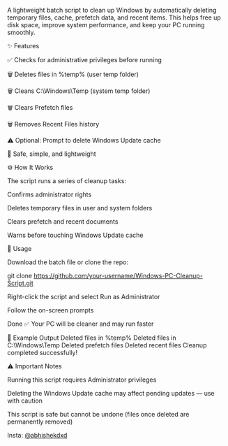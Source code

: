 A lightweight batch script to clean up Windows by automatically deleting temporary files, cache, prefetch data, and recent items. This helps free up disk space, improve system performance, and keep your PC running smoothly.

✨ Features

✅ Checks for administrative privileges before running

🗑️ Deletes files in %temp% (user temp folder)

🗑️ Cleans C:\Windows\Temp (system temp folder)

🗑️ Clears Prefetch files

🗑️ Removes Recent Files history

⚠️ Optional: Prompt to delete Windows Update cache

📌 Safe, simple, and lightweight

⚙️ How It Works

The script runs a series of cleanup tasks:

Confirms administrator rights

Deletes temporary files in user and system folders

Clears prefetch and recent documents

Warns before touching Windows Update cache

🚀 Usage

Download the batch file or clone the repo:

git clone https://github.com/your-username/Windows-PC-Cleanup-Script.git


Right-click the script and select Run as Administrator

Follow the on-screen prompts

Done ✅ Your PC will be cleaner and may run faster

📂 Example Output
Deleted files in %temp%
Deleted files in C:\Windows\Temp
Deleted prefetch files
Deleted recent files
Cleanup completed successfully!

⚠️ Important Notes

Running this script requires Administrator privileges

Deleting the Windows Update cache may affect pending updates — use with caution

This script is safe but cannot be undone (files once deleted are permanently removed)

Insta: [@abhishekdxd]([url](https://www.instagram.com/abhishekdxd/))
